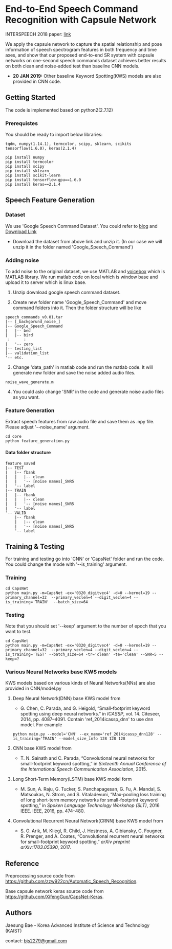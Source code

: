 End-to-End Speech Command Recognition with Capsule Network
==========================

INTERSPEECH 2018 paper: [link](https://www.isca-speech.org/archive/Interspeech_2018/pdfs/1888.pdf)

We apply the capsule network to capture the spatial relationship and pose information of speech spectrogram features in both frequency and time axes, and show that our proposed end-to-end SR system with capsule networks on one-second speech commands dataset achieves better results on both clean and noise-added test than baseline CNN models.

* **20 JAN 2019:** Other baseline Keyword Spotting(KWS) models are also provided in CNN code.

Getting Started
---
The code is implemented based on python2(2.7.12)
### Prerequistes
You should be ready to import below libraries:

	tqdm, numpy(1.14.1), termcolor, scipy, sklearn, scikits
	tensorflow(1.6.0), keras(2.1.4)

	pip install numpy
	pip install termcolor
	pip install scipy
	pip install sklearn
	pip install scikit-learn
	pip install tensorflow-gpu==1.6.0
	pip install keras==2.1.4
	
Speech Feature Generation
---
### Dataset
We use 'Google Speech Command Dataset'. You could refer to [blog](https://ai.googleblog.com/2017/08/launching-speech-commands-dataset.html) and [Download Link](http://download.tensorflow.org/data/speech_commands_v0.01.tar.gz)

- Download the dataset from above link and unzip it. (In our case we will unzip it in the folder named 'Google_Speech_Command')

### Adding noise
To add noise to the original dataset, we use MATLAB and [voicebox](http://www.ee.ic.ac.uk/hp/staff/dmb/voicebox/voicebox.html) which is MATLAB library. We run matlab code on local which is window base and upload it to server which is linux base.

1. Unzip download google speech command dataset.
	    
2. Create new folder name 'Google_Speech_Command' and move command folders into it. Then the folder structure will be like
```
speech_commands_v0.01.tar
|-- [_backgorund_noise_]
|-- Google_Speech_Command
|   |-- bed
|   |-- bird
 :      :
|   '-- zero
|-- testing_list
|-- validation_list
'-- etc.
```

3. Change 'data_path' in matlab code and run the matlab code. It will generate new folder and save the noise added audio files.
```	
noise_wave_generate.m
```
4. You could aslo change 'SNR' in the code and generate noise audio files as you want.

### Feature Generation
Extract speech features from raw audio file and save them as .npy file. Please adjust '--noise_name' argument.
```
cd core
python feature_generation.py
```

#### Data folder structure
	feature_saved
	|-- TEST
	|   |-- fbank
	|   |   |-- clean
	|   |   '-- [noise names]_SNR5
	|   '-- label
	|-- TRAIN
	|   |-- fbank
	|   |   |-- clean
	|   |   '-- [noise names]_SNR5
	|   '-- label
	'-- VALID
	    |-- fbank
	    |   |-- clean
	    |   '-- [noise names]_SNR5
	    '-- label

Training & Testing
---
For training and testing go into 'CNN' or 'CapsNet' folder and run the code. You could change the mode with '--is_training' argument.
### Training
```
cd CapsNet
python main.py -m=CapsNet -ex='0320_digitvec4' -d=0 --kernel=19 --primary_channel=32  --primary_veclen=4 --digit_veclen=4 --is_training='TRAIN'  --batch_size=64
```

### Testing
Note that you should set '--keep' argument to the number of epoch that you want to test.
```
cd CapsNet
python main.py -m=CapsNet -ex='0320_digitvec4' -d=0 --kernel=19 --primary_channel=32  --primary_veclen=4 --digit_veclen=4 --is_training='TEST' --batch_size=64 -tr='clean' -te='clean' --SNR=5 --keep=?
```

### Various Neural Networks base KWS models
KWS models based on various kinds of Neural Networks(NNs) are also provided in CNN/model.py

1. Deep Neural Network(DNN) base KWS model from 
    - G. Chen, C. Parada, and G. Heigold, “Small-footprint keyword spotting using deep neural networks.” in *ICASSP*, vol. 14. Citeseer, 2014, pp. 4087–4091.
	Contain 'ref_2014icassp_dnn' to use dnn model. For example 
	```
	python main.py --model='CNN' --ex_name='ref_2014icassp_dnn128' --is_training='TRAIN' --model_size_info 128 128 128
	```
	
2. CNN base KWS model from
    - T. N. Sainath and C. Parada, “Convolutional neural networks for small-footprint keyword spotting,” in *Sixteenth Annual Conference of the International Speech Communication Association*, 2015.

3. Long Short-Term Memory(LSTM) base KWS model form
    - M. Sun, A. Raju, G. Tucker, S. Panchapagesan, G. Fu, A. Mandal, S. Matsoukas, N. Strom, and S. Vitaladevuni, “Max-pooling loss training of long short-term memory networks for small-footprint keyword spotting,” in *Spoken Language Technology Workshop (SLT)*, 2016 IEEE. IEEE, 2016, pp. 474–480.

4. Convolutional Recurrent Neural Network(CRNN) base KWS model from
    - S. O. Arik, M. Kliegl, R. Child, J. Hestness, A. Gibiansky, C. Fougner, R. Prenger, and A. Coates, “Convolutional recurrent neural networks for small-footprint keyword spotting,” *arXiv preprint arXiv:1703.05390*, 2017.

Reference
---
Preprocessing source code from https://github.com/zzw922cn/Automatic_Speech_Recognition.

Base capsule network keras source code from https://github.com/XifengGuo/CapsNet-Keras.


Authors
---
Jaesung Bae - Korea Advanced Institute of Science and Technology (KAIST)

contact: bjs2279@gmail.com
